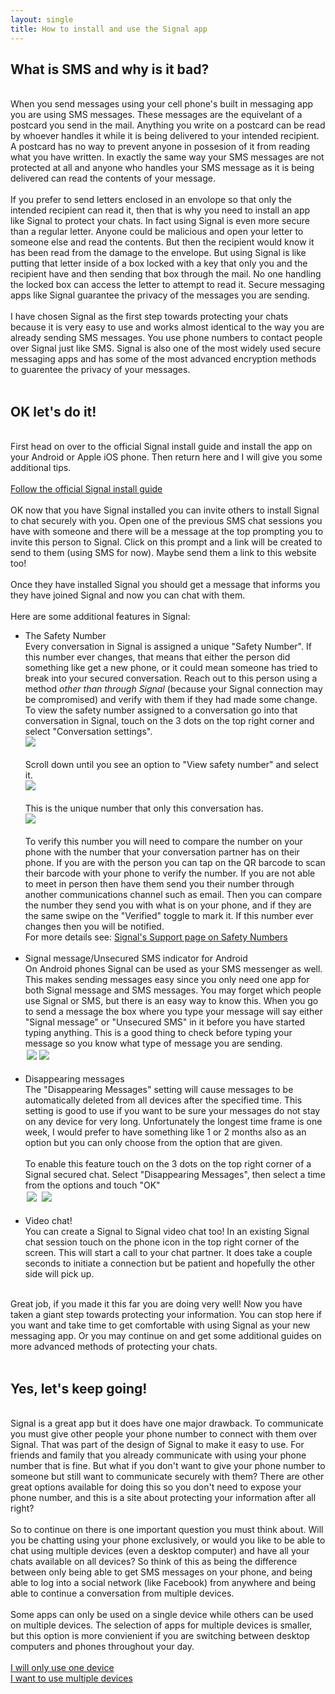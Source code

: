 ```yaml
---
layout: single
title: How to install and use the Signal app
---
```

<h2>What is SMS and why is it bad?</h2>
<br>
When you send messages using your cell phone's built in messaging app you are using SMS messages.  These messages are the equivelant of a postcard you send in the mail.  Anything you write on a postcard can be read by whoever handles it while it is being delivered to your intended recipient.  A postcard has no way to prevent anyone in possesion of it from reading what you have written.  In exactly the same way your SMS messages are not protected at all and anyone who handles your SMS message as it is being delivered can read the contents of your message.<br>
<br>
If you prefer to send letters enclosed in an envolope so that only the intended recipient can read it, then that is why you need to install an app like Signal to protect your chats.  In fact using Signal is even more secure than a regular letter.  Anyone could be malicious and open your letter to someone else and read the contents.  But then the recipient would know it has been read from the damage to the envelope.  But using Signal is like putting that letter inside of a box locked with a key that only you and the recipient have and then sending that box through the mail.  No one handling the locked box can access the letter to attempt to read it.  Secure messaging apps like Signal guarantee the privacy of the messages you are sending.<br>
<br>
I have chosen Signal as the first step towards protecting your chats because it is very easy to use and works almost identical to the way you are already sending SMS messages.  You use phone numbers to contact people over Signal just like SMS.  Signal is also one of the most widely used secure messaging apps and has some of the most advanced encryption methods to guarentee the privacy of your messages.<br>
<br>
<h2>OK let's do it!</h2>
<br>
First head on over to the official Signal install guide and install the app on your Android or Apple iOS phone.  Then return here and I will give you some additional tips.<br>
<br>
<a href="https://support.signal.org/hc/en-us/articles/360007318691-Register-a-phone-number" {{ site.class_button_external }} target="_blank">Follow the official Signal install guide</a><br>
<br>
OK now that you have Signal installed you can invite others to install Signal to chat securely with you.  Open one of the previous SMS chat sessions you have with someone and there will be a message at the top prompting you to invite this person to Signal.  Click on this prompt and a link will be created to send to them (using SMS for now).  Maybe send them a link to this website too!<br>
<br>
Once they have installed Signal you should get a message that informs you they have joined Signal and now you can chat with them.<br>
<br>
Here are some additional features in Signal:<br>
<ul>
<li>The Safety Number<br>
Every conversation in Signal is assigned a unique "Safety Number".  If this number ever changes, that means that either the person did something like get a new phone, or it could mean someone has tried to break into your secured conversation.  Reach out to this person using a method <em>other than through Signal</em> (because your Signal connection may be compromised) and verify with them if they had made some change.<br>
To view the safety number assigned to a conversation go into that conversation in Signal, touch on the 3 dots on the top right corner and select "Conversation settings".<br>
<img src="/images/signal_safety1.png"><br>
<br>
Scroll down until you see an option to "View safety number" and select it.<br>
<img src="/images/signal_safety2.png"><br>
<br>
This is the unique number that only this conversation has.<br>
<img src="/images/signal_safety3.png"><br>
<br>
To verify this number you will need to compare the number on your phone with the number that your conversation partner has on their phone.  If you are with the person you can tap on the QR barcode to scan their barcode with your phone to verify the number.  If you are not able to meet in person then have them send you their number through another communications channel such as email.  Then you can compare the number they send you with what is on your phone, and if they are the same swipe on the "Verified" toggle to mark it.  If this number ever changes then you will be notified.<br>
For more details see: <a href="https://support.signal.org/hc/en-us/articles/360007060632-What-is-a-safety-number-and-why-do-I-see-that-it-changed-#safety_number_view" class="btn btn--success btn--large" target="_blank">Signal's Support page on Safety Numbers</a><br>
<br></li>
<li>Signal message/Unsecured SMS indicator for Android<br>
On Android phones Signal can be used as your SMS messenger as well.  This makes sending messages easy since you only need one app for both Signal message and SMS messages.  You may forget which people use Signal or SMS, but there is an easy way to know this.  When you go to send a message the box where you type your message will say either "Signal message" or "Unsecured SMS" in it before you have started typing anything.  This is a good thing to check before typing your message so you know what type of message you are sending.<br>
<img style="padding:2px" src="/images/signal_mtype2.png"><img style="padding:2px" src="/images/signal_mtype1.png"><br>
<br>
</li>
<li>Disappearing messages<br>
The "Disappearing Messages" setting will cause messages to be automatically deleted from all devices after the specified time.  This setting is good to use if you want to be sure your messages do not stay on any device for very long.  Unfortunately the longest time frame is one week, I would prefer to have something like 1 or 2 months also as an option but you can only choose from the option that are given.<br>
<br>
To enable this feature touch on the 3 dots on the top right corner of a Signal secured chat.  Select "Disappearing Messages", then select a time from the options and touch "OK"<br>
<img style="padding:2px"  src="/images/signal_disappearing1.png">
<img style="padding:2px"  src="/images/signal_disappearing2.png"><br>
<br>
</li>
<li>Video chat!<br>
You can create a Signal to Signal video chat too! In an existing Signal chat session touch on the phone icon in the top right corner of the screen.  This will start a call to your chat partner.  It does take a couple seconds to initiate a connection but be patient and hopefully the other side will pick up.<br>
</li>
</ul>
<br>
Great job, if you made it this far you are doing very well!  Now you have taken a giant step towards protecting your information.  You can stop here if you want and take time to get comfortable with using Signal as your new messaging app.  Or you may continue on and get some additional guides on more advanced methods of protecting your chats.<br>
<br>
<h2>Yes, let's keep going!</h2>
<br>
Signal is a great app but it does have one major drawback.  To communicate you must give other people your phone number to connect with them over Signal.  That was part of the design of Signal to make it easy to use.  For friends and family that you already communicate with using your phone number that is fine.  But what if you don't want to give your phone number to someone but still want to communicate securely with them?  There are other great options available for doing this so you don't need to expose your phone number, and this is a site about protecting your information after all right?<br>
<br>
So to continue on there is one important question you must think about.  Will you be chatting using your phone exclusively, or would you like to be able to chat using multiple devices (even a desktop computer) and have all your chats available on all devices?  So think of this as being the difference between only being able to get SMS messages on your phone, and being able to log into a social network (like Facebook) from anywhere and being able to continue a conversation from multiple devices.<br>
<br>
Some apps can only be used on a single device while others can be used on multiple devices.  The selection of apps for multiple devices is smaller, but this option is more convienient if you are switching between desktop computers and phones throughout your day.<br>
<br>
<a href="guide_single_device.html" {{ site.class_button_internal }}>I will only use one device</a><br>
<a href="guide_multiple_devices.html" {{ site.class_button_internal }}>I want to use multiple devices</a><br>

